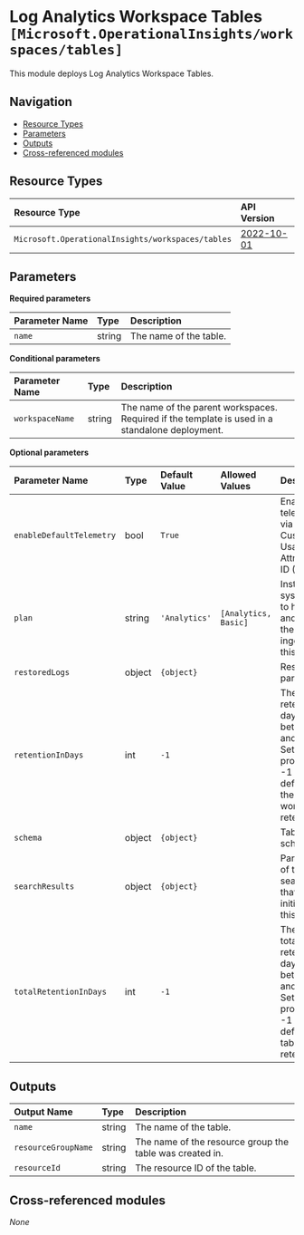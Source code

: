 # Log Analytics Workspace Tables `[Microsoft.OperationalInsights/workspaces/tables]`

This module deploys Log Analytics Workspace Tables.

## Navigation

- [Resource Types](#Resource-Types)
- [Parameters](#Parameters)
- [Outputs](#Outputs)
- [Cross-referenced modules](#Cross-referenced-modules)

## Resource Types

| Resource Type | API Version |
| :-- | :-- |
| `Microsoft.OperationalInsights/workspaces/tables` | [2022-10-01](https://learn.microsoft.com/en-us/azure/templates/Microsoft.OperationalInsights/2022-10-01/workspaces/tables) |

## Parameters

**Required parameters**

| Parameter Name | Type | Description |
| :-- | :-- | :-- |
| `name` | string | The name of the table. |

**Conditional parameters**

| Parameter Name | Type | Description |
| :-- | :-- | :-- |
| `workspaceName` | string | The name of the parent workspaces. Required if the template is used in a standalone deployment. |

**Optional parameters**

| Parameter Name | Type | Default Value | Allowed Values | Description |
| :-- | :-- | :-- | :-- | :-- |
| `enableDefaultTelemetry` | bool | `True` |  | Enable telemetry via the Customer Usage Attribution ID (GUID). |
| `plan` | string | `'Analytics'` | `[Analytics, Basic]` | Instruct the system how to handle and charge the logs ingested to this table. |
| `restoredLogs` | object | `{object}` |  | Restore parameters. |
| `retentionInDays` | int | `-1` |  | The table retention in days, between 4 and 730. Setting this property to -1 will default to the workspace retention. |
| `schema` | object | `{object}` |  | Table's schema. |
| `searchResults` | object | `{object}` |  | Parameters of the search job that initiated this table. |
| `totalRetentionInDays` | int | `-1` |  | The table total retention in days, between 4 and 2555. Setting this property to -1 will default to table retention. |


## Outputs

| Output Name | Type | Description |
| :-- | :-- | :-- |
| `name` | string | The name of the table. |
| `resourceGroupName` | string | The name of the resource group the table was created in. |
| `resourceId` | string | The resource ID of the table. |

## Cross-referenced modules

_None_
